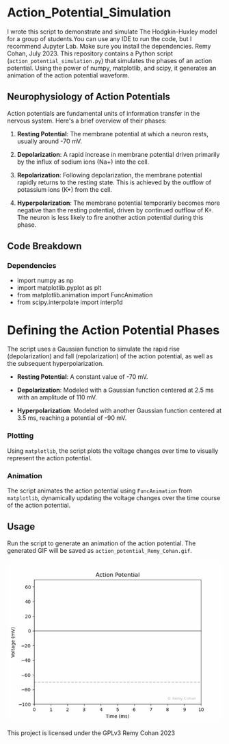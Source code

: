 # Action_Potential_Simulation
I wrote this script to demonstrate and simulate The Hodgkin-Huxley model for a group of students.You can use any IDE to run the code, but I recommend Jupyter Lab. Make sure you install the dependencies. Remy Cohan, July 2023.
This repository contains a Python script (`action_potential_simulation.py`) that simulates the phases of an action potential. Using the power of numpy, matplotlib, and scipy, it generates an animation of the action potential waveform.

## Neurophysiology of Action Potentials

Action potentials are fundamental units of information transfer in the nervous system. Here's a brief overview of their phases:

1. **Resting Potential**: The membrane potential at which a neuron rests, usually around -70 mV.

2. **Depolarization**: A rapid increase in membrane potential driven primarily by the influx of sodium ions (Na+) into the cell.

3. **Repolarization**: Following depolarization, the membrane potential rapidly returns to the resting state. This is achieved by the outflow of potassium ions (K+) from the cell.

4. **Hyperpolarization**: The membrane potential temporarily becomes more negative than the resting potential, driven by continued outflow of K+. The neuron is less likely to fire another action potential during this phase.

## Code Breakdown

### Dependencies

- import numpy as np
- import matplotlib.pyplot as plt
- from matplotlib.animation import FuncAnimation
- from scipy.interpolate import interp1d


# Defining the Action Potential Phases
The script uses a Gaussian function to simulate the rapid rise (depolarization) and fall (repolarization) of the action potential, as well as the subsequent hyperpolarization.

- **Resting Potential**: A constant value of -70 mV.

- **Depolarization**: Modeled with a Gaussian function centered at 2.5 ms with an amplitude of 110 mV.

- **Hyperpolarization**: Modeled with another Gaussian function centered at 3.5 ms, reaching a potential of -90 mV.

### Plotting
Using `matplotlib`, the script plots the voltage changes over time to visually represent the action potential.

### Animation
The script animates the action potential using `FuncAnimation` from `matplotlib`, dynamically updating the voltage changes over the time course of the action potential.

## Usage

Run the script to generate an animation of the action potential. The generated GIF will be saved as `action_potential_Remy_Cohan.gif`.

![Action Potential Simulation by Remy Cohan](Action_Potential_Sim_RemyCohan.gif)


This project is licensed under the GPLv3
Remy Cohan 2023

